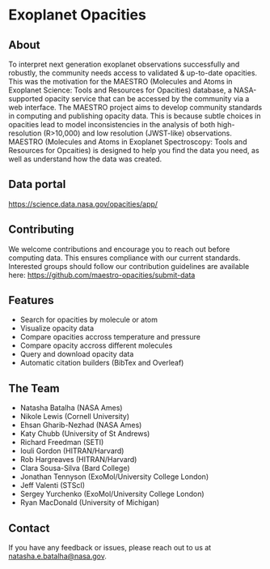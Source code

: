 # Exoplanet Opacities 

## About

To interpret next generation exoplanet observations successfully and robustly, the community needs access to validated & up-to-date opacities. This was the motivation for the MAESTRO (Molecules and Atoms in Exoplanet Science: Tools and Resources for Opacities) database, a NASA-supported opacity service that can be accessed by the community via a web interface. The MAESTRO project  aims to develop community standards in computing and publishing opacity data. This is because subtle choices in opacities lead to model inconsistencies in the analysis of both high-resolution (R>10,000) and low resolution (JWST-like) observations. MAESTRO (Molecules and Atoms in Exoplanet Spectroscopy: Tools and Resources for Opcaities) is designed to help you find the data you need, as well as understand how the data was created.

## Data portal 

https://science.data.nasa.gov/opacities/app/ 

## Contributing

We welcome contributions and encourage you to reach out before computing data. This ensures compliance with our current standards. Interested groups should follow our contribution guidelines are available here: https://github.com/maestro-opacities/submit-data

## Features

- Search for opacities by molecule or atom
- Visualize opacity data
- Compare opacities accross temperature and pressure
- Compare opacity accross different molecules 
- Query and download opacity data 
- Automatic citation builders (BibTex and Overleaf)


## The Team

- Natasha Batalha (NASA Ames) 
- Nikole Lewis (Cornell University) 
- Ehsan Gharib-Nezhad (NASA Ames) 
- Katy Chubb (University of St Andrews)
- Richard Freedman (SETI) 
- Iouli Gordon (HITRAN/Harvard) 
- Rob Hargreaves (HITRAN/Harvard) 
- Clara Sousa-Silva (Bard College)
- Jonathan Tennyson (ExoMol/University College London) 
- Jeff Valenti (STScI) 
- Sergey Yurchenko (ExoMol/University College London)
- Ryan MacDonald (University of Michigan) 

## Contact

If you have any feedback or issues, please reach out to us at natasha.e.batalha@nasa.gov.
